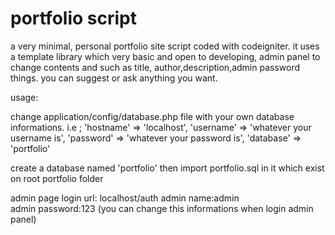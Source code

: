 # portfolio script
a very minimal, personal portfolio site script coded with codeigniter. it uses a template library which very basic and open to developing, admin panel to change contents and  such as title, author,description,admin password things. you can suggest or ask anything you want.

usage:

change application/config/database.php file with your own database informations. i.e ;
	'hostname' => 'localhost',
	'username' => 'whatever your username is',
	'password' => 'whatever your password is',
	'database' => 'portfolio'

create a database named 'portfolio' then import portfolio.sql in it which exist on root portfolio folder

admin page login url: localhost/auth
admin name:admin	
admin password:123 (you can change this informations when login admin panel)



